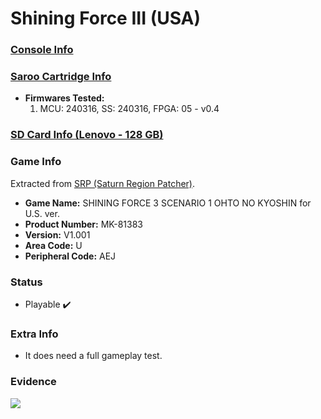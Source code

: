 # Shining Force III (USA)

### [Console Info](../../../../../Info/Consoles/VA13/README.md)

### [Saroo Cartridge Info](../../../../../Info/Cartridges/GuangzhouSanStarOnlineShop/1.6/README.md)

- <b>Firmwares Tested:</b>
  1. MCU: 240316, SS: 240316, FPGA: 05 - v0.4

### [SD Card Info (Lenovo - 128 GB)](../../../../../Info/SdCards/Lenovo/128GB/fat32/README.md)

### Game Info

Extracted from [SRP (Saturn Region Patcher)](https://segaxtreme.net/resources/saturn-region-patcher.81/download).

- <b>Game Name:</b> SHINING FORCE 3 SCENARIO 1 OHTO NO KYOSHIN for U.S. ver.
- <b>Product Number:</b> MK-81383
- <b>Version:</b> V1.001
- <b>Area Code:</b> U
- <b>Peripheral Code:</b> AEJ

### Status

- Playable :heavy_check_mark:

### Extra Info

- It does need a full gameplay test.

### Evidence

[![](https://img.youtube.com/vi/OS2ctOumtsI/0.jpg)](https://www.youtube.com/watch?v=OS2ctOumtsI)
